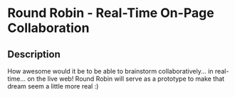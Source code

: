 Round Robin - Real-Time On-Page Collaboration
====================================================

Description
-----------

How awesome would it be to be able to brainstorm collaboratively... in real-time... on the live web! Round Robin will
serve as a prototype to make that dream seem a little more real :)

